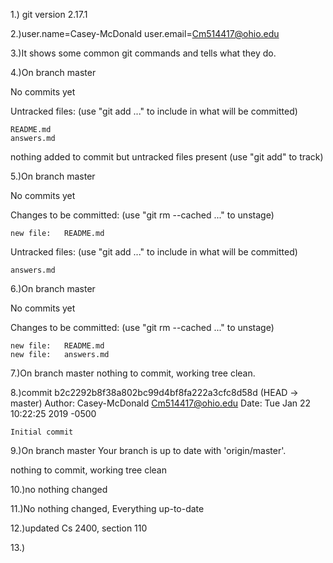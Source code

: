 1.) git version 2.17.1

2.)user.name=Casey-McDonald
   user.email=Cm514417@ohio.edu

3.)It shows some common git commands and tells what they do.

4.)On branch master

   No commits yet

   Untracked files:
     (use "git add <file>..." to include in what will be committed)

	README.md
	answers.md

nothing added to commit but untracked files present (use "git add" to track)

5.)On branch master

   No commits yet

   Changes to be committed:
    (use "git rm --cached <file>..." to unstage)

	new file:   README.md

   Untracked files:
    (use "git add <file>..." to include in what will be committed)

	answers.md

6.)On branch master

   No commits yet

   Changes to be committed:
     (use "git rm --cached <file>..." to unstage)

	new file:   README.md
	new file:   answers.md

7.)On branch master
   nothing to commit, working tree clean.

8.)commit b2c2292b8f38a802bc99d4bf8fa222a3cfc8d58d (HEAD -> master)
   Author: Casey-McDonald <Cm514417@ohio.edu>
   Date:   Tue Jan 22 10:22:25 2019 -0500

    Initial commit

9.)On branch master
   Your branch is up to date with 'origin/master'.

   nothing to commit, working tree clean

10.)no nothing changed

11.)No nothing changed, Everything up-to-date

12.)updated Cs 2400, section 110

13.)


   
